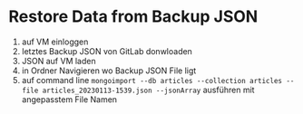# Restore Data from Backup JSON

1. auf VM einloggen
2. letztes Backup JSON von GitLab donwloaden
3. JSON auf VM laden
2. in Ordner Navigieren wo Backup JSON File ligt
3. auf command line ``` mongoimport --db articles --collection articles --file articles_20230113-1539.json --jsonArray ``` ausführen mit angepasstem File Namen
